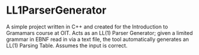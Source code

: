# LL1ParserGenerator

A simple project written in C++ and created for the Introduction to Gramamars course at OIT.  Acts as an LL(1) Parser Generator; given a limited grammar in EBNF read in via a text file, the tool automatically generates an LL(1) Parsing Table.  Assumes the input is correct.

